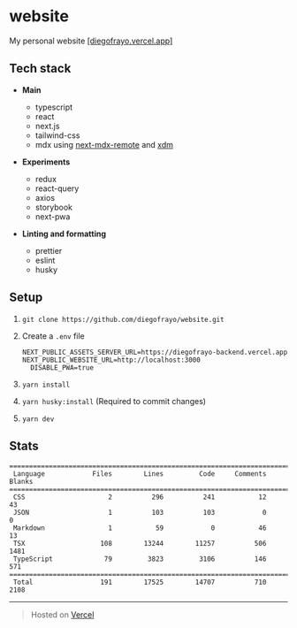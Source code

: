 # website

My personal website [[diegofrayo.vercel.app]](https://diegofrayo.vercel.app)

## Tech stack

- **Main**
  - typescript
  - react
  - next.js
  - tailwind-css
  - mdx using [next-mdx-remote](https://github.com/hashicorp/next-mdx-remote) and [xdm](https://www.npmjs.com/package/xdm)

- **Experiments**
  - redux
  - react-query
  - axios
  - storybook
  - next-pwa

- **Linting and formatting**
  - prettier
  - eslint
  - husky

## Setup

1. `git clone https://github.com/diegofrayo/website.git`

1. Create a `.env` file

   ```
   NEXT_PUBLIC_ASSETS_SERVER_URL=https://diegofrayo-backend.vercel.app
   NEXT_PUBLIC_WEBSITE_URL=http://localhost:3000
	 DISABLE_PWA=true
   ```

1. `yarn install`

1. `yarn husky:install` (Required to commit changes)

1. `yarn dev`

## Stats

```
===============================================================================
 Language            Files        Lines         Code     Comments       Blanks
===============================================================================
 CSS                     2          296          241           12           43
 JSON                    1          103          103            0            0
 Markdown                1           59            0           46           13
 TSX                   108        13244        11257          506         1481
 TypeScript             79         3823         3106          146          571
===============================================================================
 Total                 191        17525        14707          710         2108
```

---

> Hosted on [Vercel](https://vercel.com)
